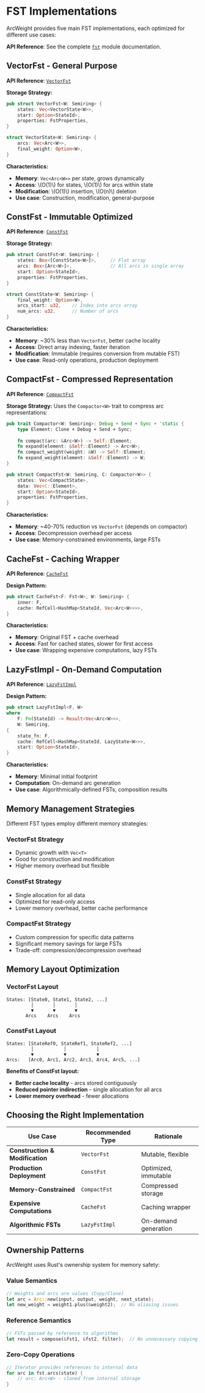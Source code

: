 # FST Implementations

ArcWeight provides five main FST implementations, each optimized for different use cases:

**API Reference**: See the complete [`fst`](https://docs.rs/arcweight/latest/arcweight/fst/) module documentation.

## VectorFst - General Purpose

**API Reference**: [`VectorFst`](https://docs.rs/arcweight/latest/arcweight/fst/struct.VectorFst.html)

**Storage Strategy:**
```rust
pub struct VectorFst<W: Semiring> {
    states: Vec<VectorState<W>>,
    start: Option<StateId>,
    properties: FstProperties,
}

struct VectorState<W: Semiring> {
    arcs: Vec<Arc<W>>,
    final_weight: Option<W>,
}
```

**Characteristics:**
- **Memory**: `Vec<Arc<W>>` per state, grows dynamically
- **Access**: \\(O(1)\\) for states, \\(O(1)\\) for arcs within state
- **Modification**: \\(O(1)\\) insertion, \\(O(n)\\) deletion
- **Use case**: Construction, modification, general-purpose

## ConstFst - Immutable Optimized

**API Reference**: [`ConstFst`](https://docs.rs/arcweight/latest/arcweight/fst/struct.ConstFst.html)

**Storage Strategy:**
```rust
pub struct ConstFst<W: Semiring> {
    states: Box<[ConstState<W>]>,     // Flat array
    arcs: Box<[Arc<W>]>,              // All arcs in single array
    start: Option<StateId>,
    properties: FstProperties,
}

struct ConstState<W: Semiring> {
    final_weight: Option<W>,
    arcs_start: u32,    // Index into arcs array
    num_arcs: u32,      // Number of arcs
}
```

**Characteristics:**
- **Memory**: ~30% less than `VectorFst`, better cache locality
- **Access**: Direct array indexing, faster iteration
- **Modification**: Immutable (requires conversion from mutable FST)
- **Use case**: Read-only operations, production deployment

## CompactFst - Compressed Representation

**API Reference**: [`CompactFst`](https://docs.rs/arcweight/latest/arcweight/fst/struct.CompactFst.html)

**Storage Strategy:**
Uses the `Compactor<W>` trait to compress arc representations:

```rust
pub trait Compactor<W: Semiring>: Debug + Send + Sync + 'static {
    type Element: Clone + Debug + Send + Sync;
    
    fn compact(arc: &Arc<W>) -> Self::Element;
    fn expand(element: &Self::Element) -> Arc<W>;
    fn compact_weight(weight: &W) -> Self::Element;
    fn expand_weight(element: &Self::Element) -> W;
}

pub struct CompactFst<W: Semiring, C: Compactor<W>> {
    states: Vec<CompactState>,
    data: Vec<C::Element>,
    start: Option<StateId>,
    properties: FstProperties,
}
```

**Characteristics:**
- **Memory**: ~40-70% reduction vs `VectorFst` (depends on compactor)
- **Access**: Decompression overhead per access
- **Use case**: Memory-constrained environments, large FSTs

## CacheFst - Caching Wrapper

**API Reference**: [`CacheFst`](https://docs.rs/arcweight/latest/arcweight/fst/struct.CacheFst.html)

**Design Pattern:**
```rust
pub struct CacheFst<F: Fst<W>, W: Semiring> {
    inner: F,
    cache: RefCell<HashMap<StateId, Vec<Arc<W>>>>,
}
```

**Characteristics:**
- **Memory**: Original FST + cache overhead
- **Access**: Fast for cached states, slower for first access
- **Use case**: Wrapping expensive computations, lazy FSTs

## LazyFstImpl - On-Demand Computation

**API Reference**: [`LazyFstImpl`](https://docs.rs/arcweight/latest/arcweight/fst/struct.LazyFstImpl.html)

**Design Pattern:**
```rust
pub struct LazyFstImpl<F, W> 
where
    F: Fn(StateId) -> Result<Vec<Arc<W>>>,
    W: Semiring,
{
    state_fn: F,
    cache: RefCell<HashMap<StateId, LazyState<W>>>,
    start: Option<StateId>,
}
```

**Characteristics:**
- **Memory**: Minimal initial footprint
- **Computation**: On-demand arc generation
- **Use case**: Algorithmically-defined FSTs, composition results

## Memory Management Strategies

Different FST types employ different memory strategies:

### VectorFst Strategy
- Dynamic growth with `Vec<T>`
- Good for construction and modification
- Higher memory overhead but flexible

### ConstFst Strategy
- Single allocation for all data
- Optimized for read-only access
- Lower memory overhead, better cache performance

### CompactFst Strategy
- Custom compression for specific data patterns
- Significant memory savings for large FSTs
- Trade-off: compression/decompression overhead

## Memory Layout Optimization

### VectorFst Layout
```
States: [State0, State1, State2, ...]
         │       │       │
         ▼       ▼       ▼
       Arcs    Arcs    Arcs
```

### ConstFst Layout
```
States: [StateRef0, StateRef1, StateRef2, ...]
         │           │           │
         ▼           ▼           ▼
Arcs:   [Arc0, Arc1, Arc2, Arc3, Arc4, Arc5, ...]
```

**Benefits of ConstFst layout:**
- **Better cache locality** - arcs stored contiguously
- **Reduced pointer indirection** - single allocation for all arcs
- **Lower memory overhead** - fewer allocations

## Choosing the Right Implementation

| Use Case | Recommended Type | Rationale |
|----------|------------------|-----------|
| **Construction & Modification** | `VectorFst` | Mutable, flexible |
| **Production Deployment** | `ConstFst` | Optimized, immutable |
| **Memory-Constrained** | `CompactFst` | Compressed storage |
| **Expensive Computations** | `CacheFst` | Caching wrapper |
| **Algorithmic FSTs** | `LazyFstImpl` | On-demand generation |

## Ownership Patterns

ArcWeight uses Rust's ownership system for memory safety:

### Value Semantics
```rust
// Weights and arcs are values (Copy/Clone)
let arc = Arc::new(input, output, weight, next_state);
let new_weight = weight1.plus(&weight2);  // No aliasing issues
```

### Reference Semantics
```rust
// FSTs passed by reference to algorithms
let result = compose(&fst1, &fst2, filter);  // No unnecessary copying
```

### Zero-Copy Operations
```rust
// Iterator provides references to internal data
for arc in fst.arcs(state) {
    // arc: Arc<W> - cloned from internal storage
}
```
